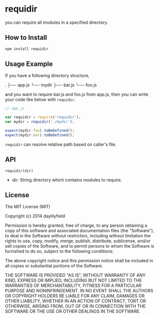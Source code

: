 requidir
========

you can require all modules in a specified directory.

How to Install
--------------

```sh
npm install requidir
```

Usage Example
--------------

If you have a following directory structure,

  .
  ├── app.js
  └── mydir
      ├── bar.js
      └── foo.js

and you want to require bar.js and foo.js from app.js, then you can write your
code like below with ``requidir``.

```javascript
// app.js

var requidir = require('requidir');
var mydir = requidir('./mydir');

expect(mydir.foo).toBeDefined();
expect(mydir.bar).toBeDefined();
```

``requidir`` can resolve relative path based on caller's file.

API
---

``requidir(dir)``

- dir: String
  directory which contains modules to require.

License
-------

The MIT License (MIT)

Copyright (c) 2014 daylilyfield

Permission is hereby granted, free of charge, to any person obtaining a copy of
this software and associated documentation files (the "Software"), to deal in
the Software without restriction, including without limitation the rights to
use, copy, modify, merge, publish, distribute, sublicense, and/or sell copies
of the Software, and to permit persons to whom the Software is furnished to do
so, subject to the following conditions:

The above copyright notice and this permission notice shall be included in all
copies or substantial portions of the Software.

THE SOFTWARE IS PROVIDED "AS IS", WITHOUT WARRANTY OF ANY KIND, EXPRESS OR
IMPLIED, INCLUDING BUT NOT LIMITED TO THE WARRANTIES OF MERCHANTABILITY,
FITNESS FOR A PARTICULAR PURPOSE AND NONINFRINGEMENT. IN NO EVENT SHALL THE
AUTHORS OR COPYRIGHT HOLDERS BE LIABLE FOR ANY CLAIM, DAMAGES OR OTHER
LIABILITY, WHETHER IN AN ACTION OF CONTRACT, TORT OR OTHERWISE, ARISING FROM,
OUT OF OR IN CONNECTION WITH THE SOFTWARE OR THE USE OR OTHER DEALINGS IN THE
SOFTWARE.
